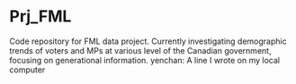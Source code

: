 # Prj_FML
Code repository for FML data project. Currently investigating demographic trends of voters and MPs at various level of the Canadian government, focusing on generational information. 
yenchan: A line I wrote on my local computer
